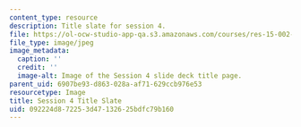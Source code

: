 ```yaml
---
content_type: resource
description: Title slate for session 4.
file: https://ol-ocw-studio-app-qa.s3.amazonaws.com/courses/res-15-002-mission-metrics-finance-training-for-federal-credit-program-professionals-summer-2016/092224d872253d47132625bdfc79b160_RES15-002_Session_4.jpg
file_type: image/jpeg
image_metadata:
  caption: ''
  credit: ''
  image-alt: Image of the Session 4 slide deck title page.
parent_uid: 6907be93-d863-028a-af71-629ccb976e53
resourcetype: Image
title: Session 4 Title Slate
uid: 092224d8-7225-3d47-1326-25bdfc79b160
---
```

